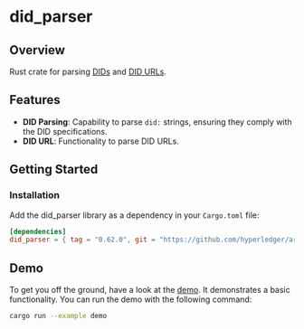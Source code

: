 # did_parser

## Overview
Rust crate for parsing [DIDs](https://www.w3.org/TR/did-core/#did-syntax) and [DID URLs](https://www.w3.org/TR/did-core/#did-url-syntax).

## Features
- **DID Parsing**: Capability to parse `did:` strings, ensuring they comply with the DID specifications.
- **DID URL**: Functionality to parse DID URLs.

## Getting Started
### Installation
Add the did_parser library as a dependency in your `Cargo.toml` file:
```toml
[dependencies]
did_parser = { tag = "0.62.0", git = "https://github.com/hyperledger/aries-vcx" }
```

## Demo
To get you off the ground, have a look at the [demo](examples/demo.rs). It demonstrates a basic functionality. You can run the demo with the following command:
```bash
cargo run --example demo
```

